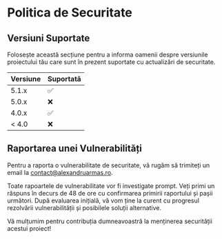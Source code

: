 # Politica de Securitate

## Versiuni Suportate

Folosește această secțiune pentru a informa oamenii despre versiunile proiectului tău care
sunt în prezent suportate cu actualizări de securitate.

| Versiune | Suportată          |
| -------- | ------------------ |
| 5.1.x    | :white_check_mark: |
| 5.0.x    | :x:                |
| 4.0.x    | :white_check_mark: |
| < 4.0    | :x:                |

## Raportarea unei Vulnerabilități

Pentru a raporta o vulnerabilitate de securitate, vă rugăm să trimiteți un email la contact@alexandruarmas.ro.

Toate rapoartele de vulnerabilitate vor fi investigate prompt. Veți primi un răspuns în decurs de 48 de ore cu confirmarea primirii raportului și pașii următori. După evaluarea inițială, vă vom ține la curent cu progresul rezolvării vulnerabilității și posibilele soluții alternative.

Vă mulțumim pentru contribuția dumneavoastră la menținerea securității acestui proiect!

